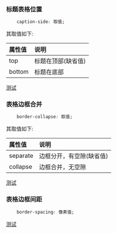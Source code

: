 
### 标题表格位置

```css
    caption-side: 取值;
```

其取值如下:

| 属性值 | 说明 |
|:------|:-----|
| top   | 标题在顶部(缺省值) |
| bottom | 标题在底部 |

[测试](t/05_caption_side.html)


### 表格边框合并

```css
    border-collapse: 取值;
```

其取值如下:

| 属性值 | 说明 |
|:------|:-----|
| separate | 边框分开，有空隙(缺省值) |
| collapse | 边框合并，无空隙 |

[测试](t/05_border_collapse.html)


### 表格边框间距

```css
    border-spacing: 像素值;
```

[测试](t/05_border_spacing.html)